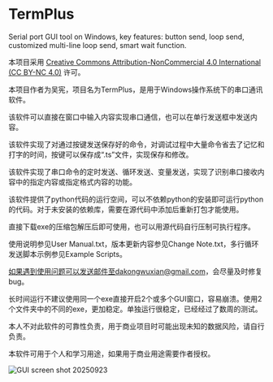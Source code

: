 # TermPlus
Serial port GUI tool on Windows, key features: button send, loop send, customized multi-line loop send, smart wait function.

本项目采用 [Creative Commons Attribution-NonCommercial 4.0 International (CC BY-NC 4.0)](https://creativecommons.org/licenses/by-nc/4.0/) 许可。

本项目作者为吴宪，项目名为TermPlus，是用于Windows操作系统下的串口通讯软件。

该软件可以直接在窗口中输入内容实现串口通信，也可以在单行发送框中发送内容。

该软件实现了对通过按键发送保存好的命令，对调试过程中大量命令省去了记忆和打字的时间，按键可以保存成“.ts”文件，实现保存和修改。

该软件实现了串口命令的定时发送、循环发送、变量发送，实现了识别串口接收内容中的指定内容或指定格式内容的功能。

该软件提供了python代码的运行空间，可以不依赖python的安装即可运行python的代码。对于未安装的依赖库，需要在源代码中添加后重新打包才能使用。

直接下载exe的压缩包解压后即可使用，也可以用源代码自行压制可执行程序。

使用说明参见User Manual.txt，版本更新内容参见Change Note.txt，多行循环发送脚本示例参见Example Scripts。

如果遇到使用问题可以发送邮件至dakongwuxian@gmail.com，会尽量及时修复bug。

长时间运行不建议使用同一个exe直接开启2个或多个GUI窗口，容易崩溃。使用2个文件夹中的不同的exe，更加稳定。单独运行很稳定，已经经过了数周的测试。

本人不对此软件的可靠性负责，用于商业项目时可能出现未知的数据风险，请自行负责。

本软件可用于个人和学习用途，如果用于商业用途需要作者授权。

![GUI screen shot 20250923](https://github.com/user-attachments/assets/44fe7714-cc6e-44a9-997b-a45dd8ecab73)
